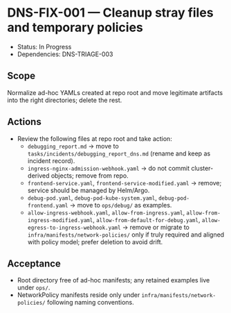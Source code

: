 # DNS-FIX-001 — Cleanup stray files and temporary policies

- Status: In Progress
- Dependencies: DNS-TRIAGE-003

## Scope

Normalize ad-hoc YAMLs created at repo root and move legitimate artifacts into the right directories; delete the rest.

## Actions

- Review the following files at repo root and take action:
  - `debugging_report.md` → move to `tasks/incidents/debugging_report_dns.md` (rename and keep as incident record).
  - `ingress-nginx-admission-webhook.yaml` → do not commit cluster-derived objects; remove from repo.
  - `frontend-service.yaml`, `frontend-service-modified.yaml` → remove; service should be managed by Helm/Argo.
  - `debug-pod.yaml`, `debug-pod-kube-system.yaml`, `debug-pod-frontend.yaml` → move to `ops/debug/` as examples.
  - `allow-ingress-webhook.yaml`, `allow-from-ingress.yaml`, `allow-from-ingress-modified.yaml`, `allow-from-default-for-debug.yaml`, `allow-egress-to-ingress-webhook.yaml` → remove or migrate to `infra/manifests/network-policies/` only if truly required and aligned with policy model; prefer deletion to avoid drift.

## Acceptance

- Root directory free of ad-hoc manifests; any retained examples live under `ops/`.
- NetworkPolicy manifests reside only under `infra/manifests/network-policies/` following naming conventions.
